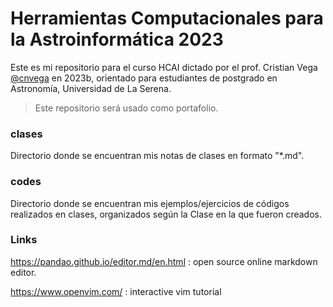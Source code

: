 # Herramientas Computacionales para la Astroinformática 2023
Este es mi repositorio para el curso HCAI dictado por el prof. Cristian Vega [@cnvega](https://github.com/cnvega/hcai2023)
 en 2023b, orientado para estudiantes de postgrado en Astronomía, Universidad de La Serena.

> Este repositorio será usado como portafolio.

### clases

Directorio donde se encuentran mis notas de clases en formato "*.md".

### codes

Directorio donde se encuentran mis ejemplos/ejercicios de códigos realizados en clases, organizados según la Clase en la que fueron creados.

### Links
https://pandao.github.io/editor.md/en.html : open source online markdown editor.

https://www.openvim.com/ : interactive vim tutorial 